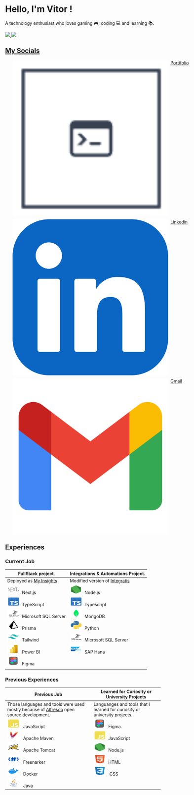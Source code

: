 # Hello, I'm Vitor !
A technology enthusiast who loves gaming 🎮, coding 💻 and learning 📚.

 <div>
  <a href="https://github.com/vitorvaske6">
  <img height="160em" src="https://github-readme-stats.vercel.app/api?username=vitorvaske6&show_icons=true&theme=react&include_all_commits=true&count_private=true"/>
  <img height="160em" src="https://github-readme-stats.vercel.app/api/top-langs/?username=vitorvaske6&layout=compact&langs_count=7&theme=react"/>
</div>

## My Socials
<ul style="list-style-type:none; width:100%"> 
  <li style="margin-bottom:10px">
    <a href="https://vitor-vaske.com.br/" target="_blank" style="display:flex; gap:8px; place-items:middle">
      <img style="width:30;height:auto" src="./assets/vaske.svg">
      <span>Portifolio</span>
    </a>
  </li>
  <li style="margin-bottom:10px">
    <a href="https://www.linkedin.com/in/vitor-hugo-vasconcelos/" style="display:flex; gap:8px; place-items:middle">
      <img style="width:30;height:30" src="./assets/linkedin.svg">
      <span>Linkedin</span>
    </a>
  </li>
  <li style="margin-bottom:10px">
    <a href="mailto:vitorvaske6@gmail.com" style="display:flex; gap:8px; place-items:middle">
      <img style="width:30;height:30" src="./assets/gmail.svg">
      <span>Gmail</span>
    </a>
  </li>
</ul>


## Experiences
### Current Job

| FullStack project. | Integrations & Automations Project. | 
|-------|--------------| 
| Deployed as [My Insights](https://www.myinsights.com.br/)  | Modified version of [Integratis](https://github.com/vitorvaske6/integratis/)  |
| <code><img alt="vaske-nextjs-exp" height="30" width="40" src="./assets/nextjs.svg"></code>&nbsp;&nbsp;Next.js | <code><img alt="vaske-nodejs-exp" height="30" width="40" src="./assets/nodejs.svg"></code>&nbsp;&nbsp;Node.js |
| <code><img alt="vaske-typescript-exp" height="30" width="40" src="./assets/typescript.svg"></code>&nbsp;&nbsp;TypeScript | <code><img alt="vaske-typescript-exp" height="30" width="40" src="./assets/typescript.svg"></code>&nbsp;&nbsp;Typescript |
| <code><img alt="vaske-sqlserver-exp" height="30" width="40" src="./assets/sqlserver.svg"></code>&nbsp;&nbsp;Microsoft SQL Server | <code><img alt="vaske-mongodb-exp" height="30" width="40" src="./assets/mongodb.svg"></code>&nbsp;&nbsp;MongoDB |
| <code><img alt="vaske-prisma-exp" height="30" width="40" src="./assets/prisma.svg"></code>&nbsp;&nbsp;Prisma | <code><img alt="vaske-python-exp" height="30" width="40" src="./assets/python.svg"></code>&nbsp;&nbsp;Python |
| <code><img alt="vaske-tailwind-exp" height="30" width="40" src="./assets/tailwind.svg"></code>&nbsp;&nbsp;Tailwind | <code><img alt="vaske-sqlserver-exp" height="30" width="40" src="./assets/sqlserver.svg"></code>&nbsp;&nbsp;Microsoft SQL Server |
| <code><img alt="vaske-powerbi-exp" height="30" width="40" src="./assets/powerbi.svg"></code>&nbsp;&nbsp;Power BI | <code><img alt="vaske-sap-hana-exp" height="30" width="40" src="./assets/sap-hana.svg"></code>&nbsp;&nbsp;SAP Hana |
| <code><img alt="vaske-figma-exp" height="30" width="40" src="./assets/figma.svg"></code>&nbsp;&nbsp;Figma
|  |  |



### Previous Experiences

| Previous Job | Learned for Curiosity or University Projects | 
|---------------|----------------------------------------------|
| Those languages and tools were used mostly because of [Alfresco](https://www.alfresco.com/) open source development. | Languanges and tools that I learned for curiosity or university projects. | 
| <code><img alt="vaske-javascript" height="30" width="40" src="./assets/javascript.svg"></code> &nbsp;&nbsp;JavaScript | <code><img alt="vaske-figma" height="30" width="40" src="./assets/figma.svg"></code>&nbsp;&nbsp;Figma.
| <code><img alt="vaske-maven" height="30" width="40" src="./assets/maven.svg"></code> &nbsp;&nbsp;Apache Maven | <code><img alt="vaske-javascript" height="30" width="40" src="./assets/javascript.svg"></code>&nbsp;&nbsp;JavaScript
| <code><img alt="vaske-tomcat" height="30" width="40" src="./assets/tomcat.svg"></code> &nbsp;&nbsp;Apache Tomcat | <code><img alt="vaske-nodejs" height="30" width="40" src="./assets/nodejs.svg"></code>&nbsp;&nbsp;Node.js
| <code><img alt="vaske-freemarker" height="30" width="40" src="./assets/freemarker.svg"></code> &nbsp;&nbsp;Freenarker | <code><img alt="vaske-html5" height="30" width="40" src="./assets/html5.svg"></code>&nbsp;&nbsp;HTML
| <code><img alt="vaske-docker" height="30" width="40" src="./assets/docker.svg"></code> &nbsp;&nbsp;Docker | <code><img alt="vaske-css3" height="30" width="40" src="./assets/css3.svg"></code> &nbsp;&nbsp;CSS
| <code><img alt="vaske-java" height="30" width="40" src="./assets/java.svg"></code> &nbsp;&nbsp;Java | |


